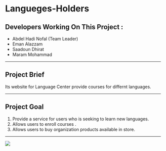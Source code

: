 # Langueges-Holders

## Developers Working On This Project :

* Abdel Hadi Nofal (Team Leader)
* Eman Alazzam
* Saadoun Dhirat
* Maram Mohammad

***

## Project Brief

Its website for Language Center provide courses for differnt languages.

***

## Project Goal 

1. Provide a service for users who is seeking to learn new languages.
2. Allows users to enroll courses .
3. Allows users to buy organization products available in store.

***

<img align="center" src="https://www.i-diom.at/wp-content/uploads/2017/05/a-different-language-is-a-different-vision-of-life-fellini.jpg">





